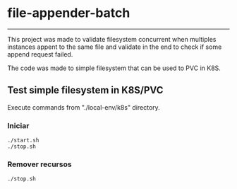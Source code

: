 # file-appender-batch

---------------------

This project was made to validate filesystem concurrent when multiples instances appent to the same file and validate in the end to check if some
append request failed.

The code was made to simple filesystem that can be used to PVC in K8S.

## Test simple filesystem in K8S/PVC

Execute commands from "./local-env/k8s" directory.

### Iniciar

```shell
./start.sh
./stop.sh
```

### Remover recursos

```shell
./stop.sh
```


